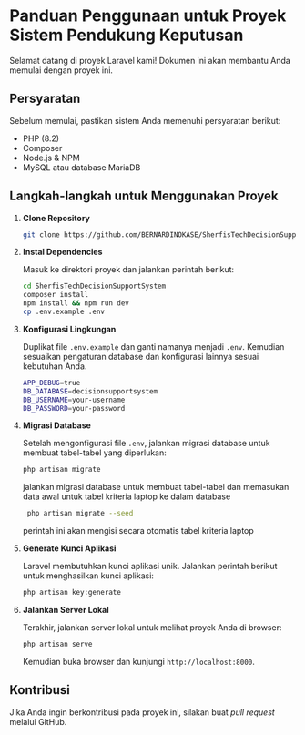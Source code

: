 # Panduan Penggunaan untuk Proyek Sistem Pendukung Keputusan

Selamat datang di proyek Laravel kami! Dokumen ini akan membantu Anda memulai dengan proyek ini.

## Persyaratan

Sebelum memulai, pastikan sistem Anda memenuhi persyaratan berikut:
- PHP (8.2)
- Composer
- Node.js & NPM
- MySQL atau database MariaDB

## Langkah-langkah untuk Menggunakan Proyek

1. **Clone Repository**

    ```bash
    git clone https://github.com/BERNARDINOKASE/SherfisTechDecisionSupportSystem.git
    ```

2. **Instal Dependencies**

    Masuk ke direktori proyek dan jalankan perintah berikut:

    ```bash
    cd SherfisTechDecisionSupportSystem
    composer install
    npm install && npm run dev
    cp .env.example .env
    ```

3. **Konfigurasi Lingkungan**

    Duplikat file `.env.example` dan ganti namanya menjadi `.env`. Kemudian sesuaikan pengaturan database dan konfigurasi lainnya sesuai kebutuhan Anda.

    ```bash
    APP_DEBUG=true
    DB_DATABASE=decisionsupportsystem
    DB_USERNAME=your-username
    DB_PASSWORD=your-password
    ```

4. **Migrasi Database**

    Setelah mengonfigurasi file `.env`, jalankan migrasi database untuk membuat tabel-tabel yang diperlukan:

    ```bash
    php artisan migrate
    ```

    jalankan migrasi database untuk membuat tabel-tabel dan memasukan data awal untuk tabel kriteria laptop ke dalam database
   
   ```bash
    php artisan migrate --seed
    ```
   perintah ini akan mengisi secara otomatis tabel kriteria laptop

6. **Generate Kunci Aplikasi**

    Laravel membutuhkan kunci aplikasi unik. Jalankan perintah berikut untuk menghasilkan kunci aplikasi:

    ```bash
    php artisan key:generate
    ```

7. **Jalankan Server Lokal**

    Terakhir, jalankan server lokal untuk melihat proyek Anda di browser:

    ```bash
    php artisan serve
    ```

    Kemudian buka browser dan kunjungi `http://localhost:8000`.

## Kontribusi

Jika Anda ingin berkontribusi pada proyek ini, silakan buat *pull request* melalui GitHub.
